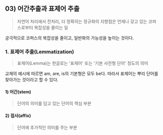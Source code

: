## 03) 어간추출과 표제어 추출
> 자연어 처리에서 전처리, 더 정확히는 정규화의 지향점은 언제나 갖고 있는 코퍼스로부터 복잡성을 줄이는 일

궁극적으로 코퍼스의 복잡성을 줄이고, 일반화의 가능성을 높이는 것이다.

### 1. 표제어 추출(Lemmatization)
> 표제어(Lemma)는 한글로는 '표제어' 또는 '기본 사전형 단어' 정도의 의미

교재의 예시에 따르면 am, are, is의 기본형은 모두 be다. 따라서 표제어는 뿌리 단어를 찾아가는 것이라고 할 수 있다.

#### 1) 어간(stem)
> 단어의 의미를 담고 있는 단어의 핵심 부분

#### 2) 접사(affix)
> 단어에 추가적인 의미를 주는 부분


